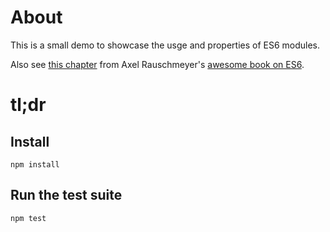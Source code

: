 # About
This is a small demo to showcase the usge and properties of ES6 modules.

Also see
[this chapter](http://exploringjs.com/es6/ch_modules.html#sec_importing-exporting-details)
from Axel Rauschmeyer's
[awesome book on ES6](https://leanpub.com/exploring-es6/).

# tl;dr

## Install
```
npm install
```

## Run the test suite
```
npm test
```
